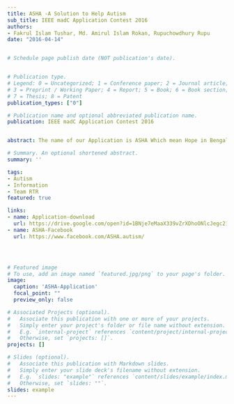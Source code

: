 ```yaml
---
title: ASHA -A Solution to Help Autism
sub_title: IEEE madC Application Contest 2016
authors:
- Fakrul Islam Tushar, Md. Amirul Islam Rokan, Rupuchowdhury Rupu
date: "2016-04-14"


# Schedule page publish date (NOT publication's date).


# Publication type.
# Legend: 0 = Uncategorized; 1 = Conference paper; 2 = Journal article;
# 3 = Preprint / Working Paper; 4 = Report; 5 = Book; 6 = Book section;
# 7 = Thesis; 8 = Patent
publication_types: ["0"]

# Publication name and optional abbreviated publication name.
publication: IEEE madC Application Contest 2016


abstract: The name of our Application is ASHA Which mean Hope in Bengali. Here ASHA Stands for A Solution to Help Autism. The Idea of our App ASHA is to introduce a detection or test procedure for Autism.Autism is a spectrum of closely related disorders with a shared core of symptoms. Autism spectrum disorders appear in infancy and early childhood, causing delays in many basic areas of development, such as learning to talk, play, and interact with others.

# Summary. An optional shortened abstract.
summary: ''

tags:
- Autism
- Information
- Team RTR
featured: true

links:
- name: Application-download
  url: https://drive.google.com/open?id=1BNje7eMaaX339vZrXDhoONlcJegc21P_
- name: ASHA-Facebook
  url: https://www.facebook.com/ASHA.autism/




# Featured image
# To use, add an image named `featured.jpg/png` to your page's folder.
image:
  caption: 'ASHA-Application'
  focal_point: ""
  preview_only: false

# Associated Projects (optional).
#   Associate this publication with one or more of your projects.
#   Simply enter your project's folder or file name without extension.
#   E.g. `internal-project` references `content/project/internal-project/index.md`.
#   Otherwise, set `projects: []`.
projects: []

# Slides (optional).
#   Associate this publication with Markdown slides.
#   Simply enter your slide deck's filename without extension.
#   E.g. `slides: "example"` references `content/slides/example/index.md`.
#   Otherwise, set `slides: ""`.
slides: example
---
```


